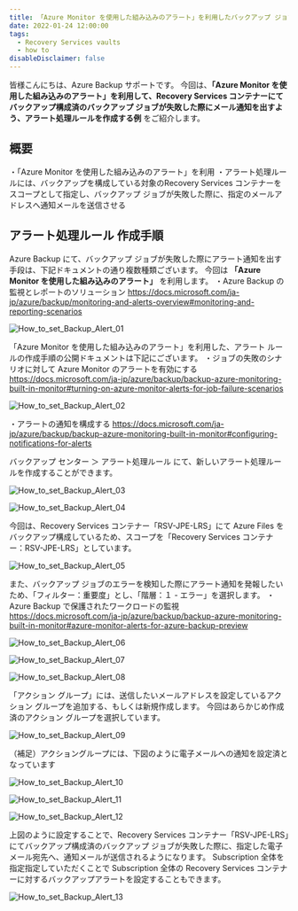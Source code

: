 ```yaml
---
title: 「Azure Monitor を使用した組み込みのアラート」を利用したバックアップ ジョブ失敗のアラート通知作成例
date: 2022-01-24 12:00:00
tags:
  - Recovery Services vaults
  - how to
disableDisclaimer: false
---
```


<!-- more -->
皆様こんにちは、Azure Backup サポートです。
今回は、**「Azure Monitor を使用した組み込みのアラート」を利用して、Recovery Services コンテナーにてバックアップ構成済のバックアップ ジョブが失敗した際にメール通知を出すよう、アラート処理ルールを作成する例** をご紹介します。

## 概要
・「Azure Monitor を使用した組み込みのアラート」を利用
・アラート処理ルールには、バックアップを構成している対象のRecovery Services コンテナーをスコープとして指定し、バックアップ ジョブが失敗した際に、指定のメールアドレスへ通知メールを送信させる


## アラート処理ルール 作成手順
Azure Backup にて、バックアップ ジョブが失敗した際にアラート通知を出す手段は、下記ドキュメントの通り複数種類ございます。
今回は **「Azure Monitor を使用した組み込みのアラート」** を利用します。
・Azure Backup の監視とレポートのソリューション
https://docs.microsoft.com/ja-jp/azure/backup/monitoring-and-alerts-overview#monitoring-and-reporting-scenarios

![How_to_set_Backup_Alert_01](https://user-images.githubusercontent.com/71251920/151009982-ca6af556-0142-42f7-b991-33de2714c482.png)

「Azure Monitor を使用した組み込みのアラート」を利用した、アラート ルールの作成手順の公開ドキュメントは下記にございます。
・ジョブの失敗のシナリオに対して Azure Monitor のアラートを有効にする
https://docs.microsoft.com/ja-jp/azure/backup/backup-azure-monitoring-built-in-monitor#turning-on-azure-monitor-alerts-for-job-failure-scenarios

![How_to_set_Backup_Alert_02](https://user-images.githubusercontent.com/71251920/151009985-41e50961-1328-4ca2-9814-116dd8eb63cf.png)

・アラートの通知を構成する
https://docs.microsoft.com/ja-jp/azure/backup/backup-azure-monitoring-built-in-monitor#configuring-notifications-for-alerts

バックアップ センター ＞ アラート処理ルール にて、新しいアラート処理ルールを作成することができます。

![How_to_set_Backup_Alert_03](https://user-images.githubusercontent.com/71251920/151009987-c76bcfcd-04f3-49f4-ae05-033d3eee4d4e.png)

![How_to_set_Backup_Alert_04](https://user-images.githubusercontent.com/71251920/151009990-288bd354-12f3-4a43-a567-3bb4b5ea9cab.png)

今回は、Recovery Services コンテナー「RSV-JPE-LRS」にて Azure Files をバックアップ構成しているため、スコープを「Recovery Services コンテナー：RSV-JPE-LRS」としています。

![How_to_set_Backup_Alert_05](https://user-images.githubusercontent.com/71251920/151009992-071f529c-b069-4e95-b579-57e41d858db5.png)

また、バックアップ ジョブのエラーを検知した際にアラート通知を発報したいため、「フィルター：重要度」とし、「階層：１ - エラー」を選択します。
・Azure Backup で保護されたワークロードの監視
　https://docs.microsoft.com/ja-jp/azure/backup/backup-azure-monitoring-built-in-monitor#azure-monitor-alerts-for-azure-backup-preview

![How_to_set_Backup_Alert_06](https://user-images.githubusercontent.com/71251920/151009994-805f0f47-4085-4c6b-b1e0-5453f242f62f.png)

![How_to_set_Backup_Alert_07](https://user-images.githubusercontent.com/71251920/151009996-9dc217c3-e7ed-43dd-b777-a7f82bf9081b.png)

![How_to_set_Backup_Alert_08](https://user-images.githubusercontent.com/71251920/151009999-50e00252-c95e-47df-b6c9-60fb7255e24a.png)

「アクション グループ」には、送信したいメールアドレスを設定しているアクション グループを追加する、もしくは新規作成します。
今回はあらかじめ作成済のアクション グループを選択しています。


![How_to_set_Backup_Alert_09](https://user-images.githubusercontent.com/71251920/151010003-78799d24-3c6a-4ff6-a8ff-39c7c7c95e90.png)

 （補足）アクショングループには、下図のように電子メールへの通知を設定済となっています

![How_to_set_Backup_Alert_10](https://user-images.githubusercontent.com/71251920/151010005-e0d96c25-d7cc-4789-9b1e-6be5458b86f6.png)

![How_to_set_Backup_Alert_11](https://user-images.githubusercontent.com/71251920/151010009-0b53d0c3-1d15-4902-9059-ad96f54cb6e6.png)

![How_to_set_Backup_Alert_12](https://user-images.githubusercontent.com/71251920/151010014-e76647b0-3eb5-4cc8-8558-b38636996f48.png)

上図のように設定することで、Recovery Services コンテナー「RSV-JPE-LRS」にてバックアップ構成済のバックアップ ジョブが失敗した際に、指定した電子メール宛先へ、通知メールが送信されるようになります。 Subscription 全体を指定指定していただくことで Subscription 全体の Recovery Services コンテナーに対するバックアップアラートを設定することもできます。


![How_to_set_Backup_Alert_13](https://user-images.githubusercontent.com/71251920/151009979-8f6868a8-2edd-4d08-86a5-ef843a877bda.png)

